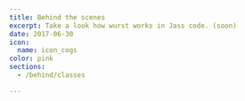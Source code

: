 ```yaml
---
title: Behind the scenes
excerpt: Take a look how wurst works in Jass code. (soon)
date: 2017-06-30
icon:
  name: icon_cogs
color: pink
sections:
  - /behind/classes

---
```

